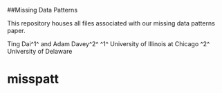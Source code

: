 ##Missing Data Patterns

This repository houses all files associated with our missing data patterns paper.

Ting Dai^1^ and Adam Davey^2^
^1^ University of Illinois at Chicago
^2^ University of Delaware

# misspatt
